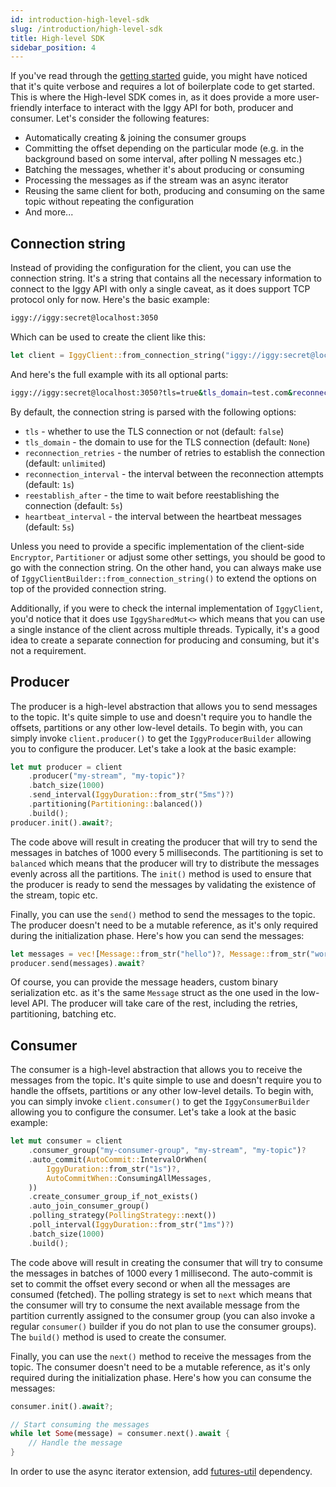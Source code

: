 ```yaml
---
id: introduction-high-level-sdk
slug: /introduction/high-level-sdk
title: High-level SDK
sidebar_position: 4
---
```


If you've read through the [getting started](/introduction/getting-started) guide, you might have noticed that it's quite verbose and requires a lot of boilerplate code to get started. This is where the High-level SDK comes in, as it does provide a more user-friendly interface to interact with the Iggy API for both, producer and consumer. Let's consider the following features:

- Automatically creating & joining the consumer groups
- Committing the offset depending on the particular mode (e.g. in the background based on some interval, after polling N messages etc.)
- Batching the messages, whether it's about producing or consuming
- Processing the messages as if the stream was an async iterator
- Reusing the same client for both, producing and consuming on the same topic without repeating the configuration
- And more...

## Connection string

Instead of providing the configuration for the client, you can use the connection string. It's a string that contains all the necessary information to connect to the Iggy API with only a single caveat, as it does support TCP protocol only for now. Here's the basic example:

```bash
iggy://iggy:secret@localhost:3050
```

Which can be used to create the client like this:

```rust
let client = IggyClient::from_connection_string("iggy://iggy:secret@localhost:3050")?;
```

And here's the full example with its all optional parts:

```bash
iggy://iggy:secret@localhost:3050?tls=true&tls_domain=test.com&reconnection_retries=5&reconnection_interval=5s&reestablish_after=10s&heartbeat_interval=3s
```

By default, the connection string is parsed with the following options:

- `tls` - whether to use the TLS connection or not (default: `false`)
- `tls_domain` - the domain to use for the TLS connection (default: `None`)
- `reconnection_retries` - the number of retries to establish the connection (default: `unlimited`)
- `reconnection_interval` - the interval between the reconnection attempts (default: `1s`)
- `reestablish_after` - the time to wait before reestablishing the connection (default: `5s`)
- `heartbeat_interval` - the interval between the heartbeat messages (default: `5s`)

Unless you need to provide a specific implementation of the client-side `Encryptor`, `Partitioner` or adjust some other settings, you should be good to go with the connection string. On the other hand, you can always make use of `IggyClientBuilder::from_connection_string()` to extend the options on top of the provided connection string.

Additionally, if you were to check the internal implementation of `IggyClient`, you'd notice that it does use `IggySharedMut<>` which means that you can use a single instance of the client across multiple threads. Typically, it's a good idea to create a separate connection for producing and consuming, but it's not a requirement.

## Producer

The producer is a high-level abstraction that allows you to send messages to the topic. It's quite simple to use and doesn't require you to handle the offsets, partitions or any other low-level details. To begin with, you can simply invoke `client.producer()` to get the `IggyProducerBuilder` allowing you to configure the producer. Let's take a look at the basic example:

```rust
let mut producer = client
    .producer("my-stream", "my-topic")?
    .batch_size(1000)
    .send_interval(IggyDuration::from_str("5ms")?)
    .partitioning(Partitioning::balanced())
    .build();
producer.init().await?;
```

The code above will result in creating the producer that will try to send the messages in batches of 1000 every 5 milliseconds. The partitioning is set to `balanced` which means that the producer will try to distribute the messages evenly across all the partitions. The `init()` method is used to ensure that the producer is ready to send the messages by validating the existence of the stream, topic etc.

Finally, you can use the `send()` method to send the messages to the topic. The producer doesn't need to be a mutable reference, as it's only required during the initialization phase. Here's how you can send the messages:

```rust
let messages = vec![Message::from_str("hello")?, Message::from_str("world")?];
producer.send(messages).await?
```

Of course, you can provide the message headers, custom binary serialization etc. as it's the same `Message` struct as the one used in the low-level API. The producer will take care of the rest, including the retries, partitioning, batching etc.

## Consumer

The consumer is a high-level abstraction that allows you to receive the messages from the topic. It's quite simple to use and doesn't require you to handle the offsets, partitions or any other low-level details. To begin with, you can simply invoke `client.consumer()` to get the `IggyConsumerBuilder` allowing you to configure the consumer. Let's take a look at the basic example:

```rust
let mut consumer = client
    .consumer_group("my-consumer-group", "my-stream", "my-topic")?
    .auto_commit(AutoCommit::IntervalOrWhen(
        IggyDuration::from_str("1s")?,
        AutoCommitWhen::ConsumingAllMessages,
    ))
    .create_consumer_group_if_not_exists()
    .auto_join_consumer_group()
    .polling_strategy(PollingStrategy::next())
    .poll_interval(IggyDuration::from_str("1ms")?)
    .batch_size(1000)
    .build();
```

The code above will result in creating the consumer that will try to consume the messages in batches of 1000 every 1 millisecond. The auto-commit is set to commit the offset every second or when all the messages are consumed (fetched). The polling strategy is set to `next` which means that the consumer will try to consume the next available message from the partition currently assigned to the consumer group (you can also invoke a regular `consumer()` builder if you do not plan to use the consumer groups). The `build()` method is used to create the consumer.

Finally, you can use the `next()` method to receive the messages from the topic. The consumer doesn't need to be a mutable reference, as it's only required during the initialization phase. Here's how you can consume the messages:

```rust
consumer.init().await?;

// Start consuming the messages
while let Some(message) = consumer.next().await {
    // Handle the message
}
```

In order to use the async iterator extension, add [futures-util](https://crates.io/crates/futures-util) dependency.
